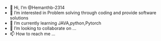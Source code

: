 - 👋 Hi, I’m @Hemanthb-2314
- 👀 I’m interested in Problem solving through coding and provide software solutions
- 🌱 I’m currently learning JAVA,python,Pytorch
- 💞️ I’m looking to collaborate on ...
- 📫 How to reach me ...

<!---
Hemanthb-2314/Hemanthb-2314 is a ✨ special ✨ repository because its `README.md` (this file) appears on your GitHub profile.
You can click the Preview link to take a look at your changes.
--->
